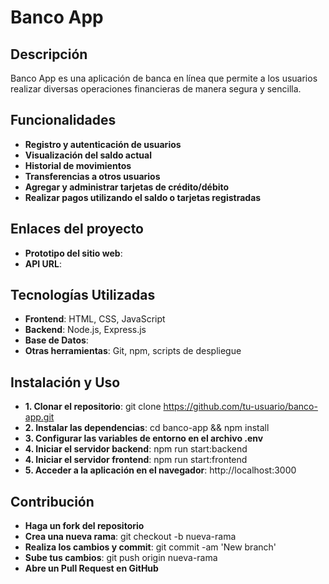 # Banco App

## Descripción
Banco App es una aplicación de banca en línea que permite a los usuarios realizar diversas operaciones financieras de manera segura y sencilla.

## Funcionalidades

- **Registro y autenticación de usuarios**
- **Visualización del saldo actual**
- **Historial de movimientos**
- **Transferencias a otros usuarios**
- **Agregar y administrar tarjetas de crédito/débito**
- **Realizar pagos utilizando el saldo o tarjetas registradas**

## Enlaces del proyecto
- **Prototipo del sitio web**:
- **API URL**:
  
## Tecnologías Utilizadas

- **Frontend**: HTML, CSS, JavaScript
- **Backend**: Node.js, Express.js
- **Base de Datos**: 
- **Otras herramientas**: Git, npm, scripts de despliegue

## Instalación y Uso

- **1. Clonar el repositorio**: git clone https://github.com/tu-usuario/banco-app.git
- **2. Instalar las dependencias**: cd banco-app && npm install
- **3. Configurar las variables de entorno en el archivo .env**
- **4. Iniciar el servidor backend**: npm run start:backend
- **4. Iniciar el servidor frontend**: npm run start:frontend
- **5. Acceder a la aplicación en el navegador**: http://localhost:3000

## Contribución

- **Haga un fork del repositorio**
- **Crea una nueva rama**: git checkout -b nueva-rama
- **Realiza los cambios y commit**: git commit -am 'New branch'
- **Sube tus cambios**: git push origin nueva-rama
- **Abre un Pull Request en GitHub**
